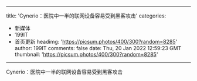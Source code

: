 
---
title: 'Cynerio：医院中一半的联网设备容易受到黑客攻击'
categories: 
 - 新媒体
 - 199IT
 - 首页更新
headimg: 'https://picsum.photos/400/300?random=8285'
author: 199IT
comments: false
date: Thu, 20 Jan 2022 12:59:23 GMT
thumbnail: 'https://picsum.photos/400/300?random=8285'
---

<div>   
Cynerio：医院中一半的联网设备容易受到黑客攻击  
</div>
            